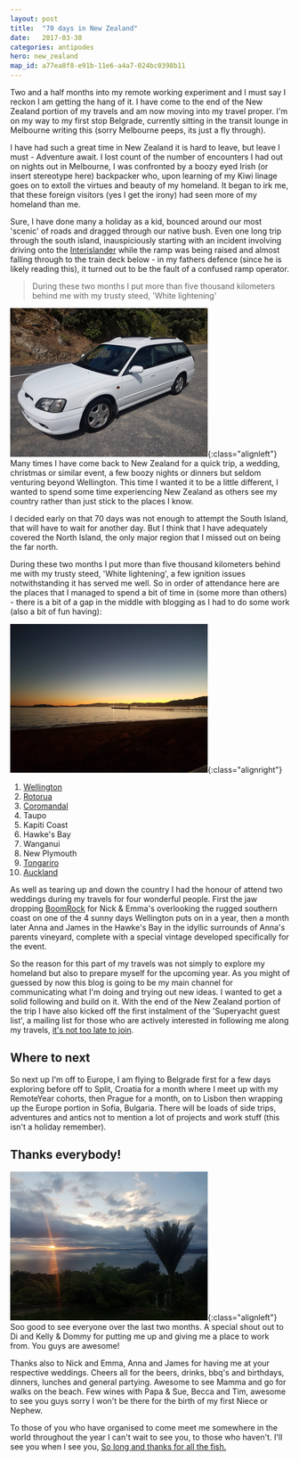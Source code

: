 ```yaml
---
layout: post
title:  "70 days in New Zealand"
date:   2017-03-30
categories: antipodes
hero: new_zealand
map_id: a77ea8f8-e91b-11e6-a4a7-024bc0398b11
---
```


Two and a half months into my remote working experiment and I must say I reckon I am getting the hang of it. I have come to the end of the New Zealand portion of my travels and am now moving into my travel proper. I'm on my way to my first stop Belgrade, currently sitting in the transit lounge in Melbourne writing this (sorry Melbourne peeps, its just a fly through).

I have had such a great time in New Zealand it is hard to leave, but leave I must - Adventure await. I lost count of the number of encounters I had out on nights out in Melbourne, I was confronted by a boozy eyed Irish (or insert stereotype here) backpacker who, upon learning of my Kiwi linage goes on to extoll the virtues and beauty of my homeland. It began to irk me, that these foreign visitors (yes I get the irony) had seen more of my homeland than me.

Sure, I have done many a holiday as a kid, bounced around our most 'scenic' of roads and dragged through our native bush. Even one long trip through the south island, inauspiciously starting with an incident involving driving onto the [Interislander](http://interislander.co.nz) while the ramp was being raised and almost falling through to the train deck below - in my fathers defence (since he is likely reading this), it turned out to be the fault of a confused ramp operator.

> During these two months I put more than five thousand kilometers behind me with my trusty steed, 'White lightening'

![My wheels](/assets/img/heros/coromandal-small.png){:class="alignleft"} Many times I have come back to New Zealand for a quick trip, a wedding, christmas or similar event, a few boozy nights or dinners but seldom venturing beyond Wellington. This time I wanted it to be a little different, I wanted to spend some time experiencing New Zealand as others see my country rather than just stick to the places I know.

I decided early on that 70 days was not enough to attempt the South Island, that will have to wait for another day. But I think that I have adequately covered the North Island, the only major region that I missed out on being the far north.

During these two months I put more than five thousand kilometers behind me with my trusty steed, 'White lightening', a few ignition issues notwithstanding it has served me well. So in order of attendance here are the places that I managed to spend a bit of time in (some more than others) - there is a bit of a gap in the middle with blogging as I had to do some work (also a bit of fun having):

![Petone sunset](/assets/img/posts/petone.png){:class="alignright"}
1. [Wellington](/antipodes/2017/01/windy_welly)
1. [Rotorua](/antipodes/2017/02/nice_couch_bro)
1. [Coromandal](/antipodes/2017/02/coromandel_you_saucy_minx)
1. Taupo
1. Kapiti Coast
1. Hawke's Bay
1. Wanganui
1. New Plymouth
1. [Tongariro](/antipodes/2017/03/8_things_I_learned_on_my_solo_tongariro_crossing)
1. [Auckland](/antipodes/2017/03/70_days_in_new_zealand)

As well as tearing up and down the country I had the honour of attend two weddings during my travels for four wonderful people. First the jaw dropping [BoomRock](http://www.boomrock.co.nz/) for Nick & Emma's overlooking the rugged southern coast on one of the 4 sunny days Wellington puts on in a year, then a month later Anna and James in the Hawke's Bay in the idyllic surrounds of Anna's parents vineyard, complete with a special vintage developed specifically for the event.

So the reason for this part of my travels was not simply to explore my homeland but also to prepare myself for the upcoming year. As you might of guessed by now this blog is going to be my main channel for communicating what I'm doing and trying out new ideas. I wanted to get a solid following and build on it. With the end of the New Zealand portion of the trip I have also kicked off the first instalment of the 'Superyacht guest list', a mailing list for those who are actively interested in following me along my travels, [it's not too late to join](/projects/2017/02/crew_only_no_passengers).

## Where to next

So next up I'm off to Europe, I am flying to Belgrade first for a few days exploring before off to Split, Croatia for a month where I meet up with my RemoteYear cohorts, then Prague for a month, on to Lisbon then wrapping up the Europe portion in Sofia, Bulgaria. There will be loads of side trips, adventures and antics not to mention a lot of projects and work stuff (this isn't a holiday remember).

## Thanks everybody!

![The stunning Corromandel](/assets/img/posts/coro-view.png){:class="alignleft"} Soo good to see everyone over the last two months. A special shout out to Di and Kelly & Dommy for putting me up and giving me a place to work from. You guys are awesome!

Thanks also to Nick and Emma, Anna and James for having me at your respective weddings. Cheers all for the beers, drinks, bbq's and birthdays, dinners, lunches and general partying. Awesome to see Mamma and go for walks on the beach. Few wines with Papa & Sue, Becca and Tim, awesome to see you guys sorry I won't be there for the birth of my first Niece or Nephew.

To those of you who have organised to come meet me somewhere in the world throughout the year I can't wait to see you, to those who haven't. I'll see you when I see you, [So long and thanks for all the fish.](https://www.youtube.com/watch?v=ojydNb3Lrrs)
